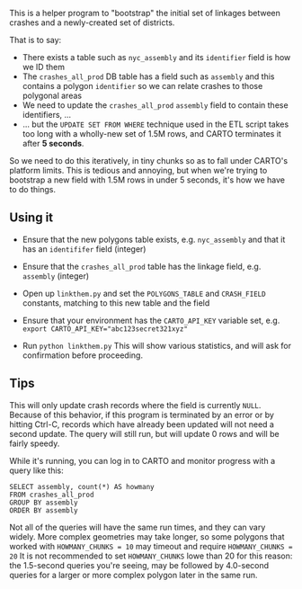 This is a helper program to "bootstrap" the initial set of linkages between crashes and a newly-created set of districts.

That is to say:
* There exists a table such as `nyc_assembly` and its `identifier` field is how we ID them
* The `crashes_all_prod` DB table has a field such as `assembly` and this contains a polygon `identifier` so we can relate crashes to those polygonal areas
* We need to update the `crashes_all_prod` `assembly` field to contain these identifiers, ...
* ... but the `UPDATE SET FROM WHERE` technique used in the ETL script takes too long with a wholly-new set of 1.5M rows, and CARTO terminates it after **5 seconds**.

So we need to do this iteratively, in tiny chunks so as to fall under CARTO's platform limits. This is tedious and annoying, but when we're trying to bootstrap a new field with 1.5M rows in under 5 seconds, it's how we have to do things.


## Using it

* Ensure that the new polygons table exists, e.g. `nyc_assembly` and that it has an `identififer` field (integer)

* Ensure that the `crashes_all_prod` table has the linkage field, e.g. `assembly` (integer)

* Open up `linkthem.py` and set the `POLYGONS_TABLE` and `CRASH_FIELD` constants, matching to this new table and the field

* Ensure that your environment has the `CARTO_API_KEY` variable set, e.g. `export CARTO_API_KEY="abc123secret321xyz"`

* Run `python linkthem.py` This will show various statistics, and will ask for confirmation before proceeding.


## Tips

This will only update crash records where the field is currently `NULL`. Because of this behavior, if this program is terminated by an error or by hitting Ctrl-C, records which have already been updated will not need a second update. The query will still run, but will update 0 rows and will be fairly speedy.

While it's running, you can log in to CARTO and monitor progress with a query like this:
```
SELECT assembly, count(*) AS howmany
FROM crashes_all_prod
GROUP BY assembly
ORDER BY assembly
```

Not all of the queries will have the same run times, and they can vary widely. More complex geometries may take longer, so some polygons that worked with `HOWMANY_CHUNKS = 10` may timeout and require `HOWMANY_CHUNKS = 20` It is not recommended to set `HOWMANY_CHUNKS` lowe than 20 for this reason: the 1.5-second queries you're seeing, may be followed by 4.0-second queries for a larger or more complex polygon later in the same run.
